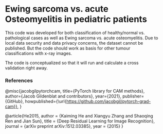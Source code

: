 # Ewing sarcoma vs. acute Osteomyelitis in pediatric patients

This code was developed for both classification of healthy/normal vs. pathological cases as well as Ewing sarcoma vs. acute osteomyelitis.
Due to local data security and data privacy concerns, the dataset cannot be published. But the code should work as basis for other tumour classifications with x-ray images.

The code is conceptualized so that it will run and calculate a cross validation right away.



### References
@misc{jacobgilpytorchcam,
  title={PyTorch library for CAM methods},
  author={Jacob Gildenblat and contributors},
  year={2021},
  publisher={GitHub},
  howpublished={\url{https://github.com/jacobgil/pytorch-grad-cam}},
}

@article{He2015,
	author = {Kaiming He and Xiangyu Zhang and Shaoqing Ren and Jian Sun},
	title = {Deep Residual Learning for Image Recognition},
	journal = {arXiv preprint arXiv:1512.03385},
	year = {2015}
}

